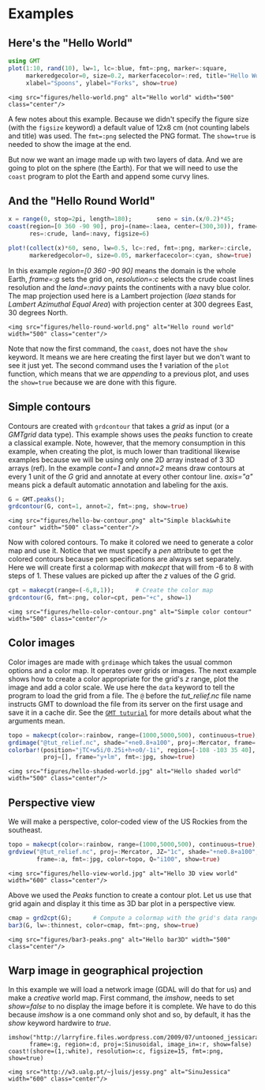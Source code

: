 # Examples

## Here's the "Hello World"

```julia
using GMT
plot(1:10, rand(10), lw=1, lc=:blue, fmt=:png, marker=:square,
     markeredgecolor=0, size=0.2, markerfacecolor=:red, title="Hello World",
     xlabel="Spoons", ylabel="Forks", show=true)
```

```@raw html
<img src="figures/hello-world.png" alt="Hello world" width="500" class="center"/>
```

A few notes about this example. Because we didn't specify the figure size (with the ``figsize`` keyword) a default value of 12x8 cm (not counting labels and title) was used. The ``fmt=:png`` selected the
PNG format. The ``show=true`` is needed to show the image at the end.

But now we want an image made up with two layers of data. And we are going to plot on the sphere
(the Earth). For that we will need to use the ``coast`` program to plot the Earth and append
some curvy lines.

## And the "Hello Round World"

```julia
x = range(0, stop=2pi, length=180);       seno = sin.(x/0.2)*45;
coast(region=[0 360 -90 90], proj=(name=:laea, center=(300,30)), frame=:g,
      res=:crude, land=:navy, figsize=6)

plot!(collect(x)*60, seno, lw=0.5, lc=:red, fmt=:png, marker=:circle,
      markeredgecolor=0, size=0.05, markerfacecolor=:cyan, show=true)
```

In this example *region=[0 360 -90 90]*  means the domain is the whole Earth, *frame=:g*
sets the grid on, *resolution=:c* selects the crude coast lines resolution and the 
*land=:navy* paints the continents with a navy blue color. The map projection used here
is a Lambert projection (*laea* stands for *Lambert Azimuthal Equal Area*) with projection
center at 300 degrees East, 30 degrees North.

```@raw html
<img src="figures/hello-round-world.png" alt="Hello round world" width="500" class="center"/>
```

Note that now the first command, the ``coast``, does not have the ``show`` keyword.
It means we are here creating the first layer but we don't want to see it just yet.
The second command uses the **!** variation of the ``plot`` function, which means
that we are *appending* to a previous plot, and uses the ``show=true`` because we
are done with this figure.

## Simple contours

Contours are created with ``grdcontour`` that takes a *grid* as input (or a *GMTgrid* data type).
This example shows uses the *peaks* function to create a classical example. Note, however, that the
memory consumption in this example, when creating the plot, is much lower than traditional likewise 
examples because we will be using only one 2D array instead of 3 3D arrays (ref). In the example
*cont=1* and *annot=2* means draw contours at every 1 unit of the *G* grid and annotate at every other
contour line. *axis="a"* means pick a default automatic annotation and labeling for the axis.

```julia
G = GMT.peaks();
grdcontour(G, cont=1, annot=2, fmt=:png, show=true)
```

```@raw html
<img src="figures/hello-bw-contour.png" alt="Simple black&white contour" width="500" class="center"/>
```

Now with colored contours. To make it colored we need to generate a color map and use it. Notice
that we must specify a *pen* attribute to get the colored contours because pen specifications
are always set separately. Here we will create first a colormap with *makecpt* that will from -6 to
8 with steps of 1. These values are picked up after the *z* values of the *G* grid. 

```julia
cpt = makecpt(range=(-6,8,1));      # Create the color map
grdcontour(G, fmt=:png, color=cpt, pen="+c", show=1)
```

```@raw html
<img src="figures/hello-color-contour.png" alt="Simple color contour" width="500" class="center"/>
```

## Color images

Color images are made with ``grdimage`` which takes the usual common options and a color
map. It operates over grids or images. The next example shows how to create a color
appropriate for the grid's *z* range, plot the image and add a color scale. We use here
the ``data`` keyword to tell the program to load the grid from a file. The ``@`` before
the *tut_relief.nc* file name instructs GMT to download the file from its server on the
first usage and save it in a cache dir. See the [`GMT tuturial`](http://gmt.soest.hawaii.edu/doc/latest/GMT_Tutorial.html#color-images)
for more details about what the arguments mean.

```julia
topo = makecpt(color=:rainbow, range=(1000,5000,500), continuous=true);
grdimage("@tut_relief.nc", shade="+ne0.8+a100", proj=:Mercator, frame=:a, color=topo)
colorbar!(position="jTC+w5i/0.25i+h+o0/-1i", region=[-108 -103 35 40], color=topo,
          proj=[], frame="y+lm", fmt=:jpg, show=true)
```

```@raw html
<img src="figures/hello-shaded-world.jpg" alt="Hello shaded world" width="500" class="center"/>
```

## Perspective view

We will make a perspective, color-coded view of the US Rockies from the southeast.


```julia
topo = makecpt(color=:rainbow, range=(1000,5000,500), continuous=true);
grdview("@tut_relief.nc", proj=:Mercator, JZ="1c", shade="+ne0.8+a100", view=(135,30),
        frame=:a, fmt=:jpg, color=topo, Q="i100", show=true)
```

```@raw html
<img src="figures/hello-view-world.jpg" alt="Hello 3D view world" width="600" class="center"/>
```

Above we used the *Peaks* function to create a contour plot. Let us use that grid again and
display it this time as 3D bar plot in a perspective view. 

```julia
cmap = grd2cpt(G);      # Compute a colormap with the grid's data range
bar3(G, lw=:thinnest, color=cmap, fmt=:png, show=true)
```

```@raw html
<img src="figures/bar3-peaks.png" alt="Hello bar3D" width="500" class="center"/>
```

## Warp image in geographical projection

In this example we will load a network image (GDAL will do that for us) and make a
*creative* world map. First command, the *imshow*, needs to set *show=false* to no display
the image before it is complete. We have to do this because *imshow* is a one command
only shot and so, by default, it has the *show* keyword hardwire to *true*.

    imshow("http://larryfire.files.wordpress.com/2009/07/untooned_jessicarabbit.jpg",
          frame=:g, region=:d, proj=:Sinusoidal, image_in=:r, show=false)
    coast!(shore=(1,:white), resolution=:c, figsize=15, fmt=:png, show=true)

```@raw html
<img src="http://w3.ualg.pt/~jluis/jessy.png" alt="SinuJessica" width="600" class="center"/>
```
